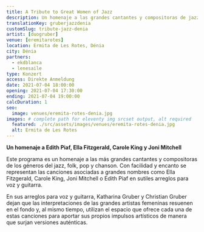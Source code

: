 ```yaml
---
title: A Tribute to Great Women of Jazz
description: Un homenaje a las grandes cantantes y compositoras de jazz, folk, pop y chanson. Concierto en Dénia
translationKey: gruberjazzdenia
customSlug: tribute-jazz-denia
artist: [duogruber]
venue: [eremitarotes]
location: Ermita de Les Rotes, Dénia
city: Dénia
partners:
  - ekdblanca
  - lenesaile
type: Konzert
access: Direkte Anmeldung
date: 2021-07-04 18:00:00
opening: 2021-07-04 17:30:00
ending: 2021-07-04 19:00:00
calcDuration: 1
seo:
  image: venues/eremita-rotes-denia.jpg
images: # complete path for eleventy img srcset output, alt required
  featured: ./src/assets/images/venues/eremita-rotes-denia.jpg
  alt: Ermita de Les Rotes
---
```


**Un homenaje a Edith Piaf, Ella Fitzgerald, Carole King y Joni Mitchell**

Este programa es un homenaje a las más grandes cantantes y compositoras de los géneros del jazz, folk, pop y chanson. Con facilidad y encanto se representan las canciones asociadas a grandes nombres como Ella Fitzgerald, Carole King, Joni Mitchell o Edith Piaf en sutiles arreglos para voz y guitarra.

En sus arreglos para voz y guitarra, Katharina Gruber y Christian Gruber dejan que las interpretaciones de las grandes artistas femeninas resuenen en el fondo y, al mismo tiempo, utilizan el espacio que ofrece cada una de estas canciones para aportar sus propios impulsos artísticos de manera que surjan versiones auténticas.
